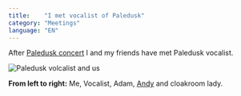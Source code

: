 ```yaml
---
title:    "I met vocalist of Paledusk"
category: "Meetings"
language: "EN"
---
```


After [Paledusk concert](/music/silent-planet-thornhill-paledusk-2024-03-19/) I and my friends have met Paledusk vocalist.

![Paledusk volcalist and us](/assets/music-reports/2024-03-19-silent-planet-thornhill-paledusk/i-met-paledusk-vocalist.jpg)

**From left to right:** Me, Vocalist, Adam, [Andy](https://andy.ggu.cz/) and cloakroom lady.
